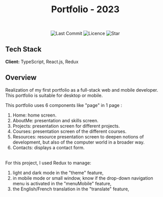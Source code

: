 <h1 align="center">
Portfolio - 2023 

</h1>

</br>

<p align="center">
	<img alt="Last Commit" src="https://img.shields.io/github/last-commit/ErwanPel/Portfolio1_Frontend.svg?style=flat-square">
	<img alt="Licence" src="https://img.shields.io/github/license/ErwanPel/Portfolio1_Frontend.svg?style=flat-square">
	<img alt="Star" src="https://img.shields.io/badge/you%20like%20%3F-STAR%20ME-blue.svg?style=flat-square">
</p>



## Tech Stack

**Client:** TypeScript, React.js, Redux

## Overview

Realization of my first portfolio as a full-stack web and mobile developer. This portfolio is suitable for desktop or mobile.

This portfolio uses 6 components like "page" in 1 page :

1) Home: home screen.
2) AboutMe: presentation and skills screen.
3) Projects: presentation screen for different projects.
4) Courses: presentation screen of the different courses.
5) Resources: resource presentation screen to deepen notions of development, but also of the computer world in a broader way.
6) Contacts: displays a contact form.

</br>
For this project, I used Redux to manage: 

1) light and dark mode in the "theme" feature,
2) in mobile mode or small window, know if the drop-down navigation menu is activated in the "menuMobile" feature,
3) the English/French translation in the "translate" feature,



